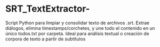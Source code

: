 # SRT_TextExtractor-
Script Python para limpiar y consolidar texto de archivos .srt. Extrae diálogos, elimina timestamps/corchetes, y une todo el contenido en un único todos.txt por carpeta. Ideal para análisis textual o creación de corpora de texto a partir de subtítulos
